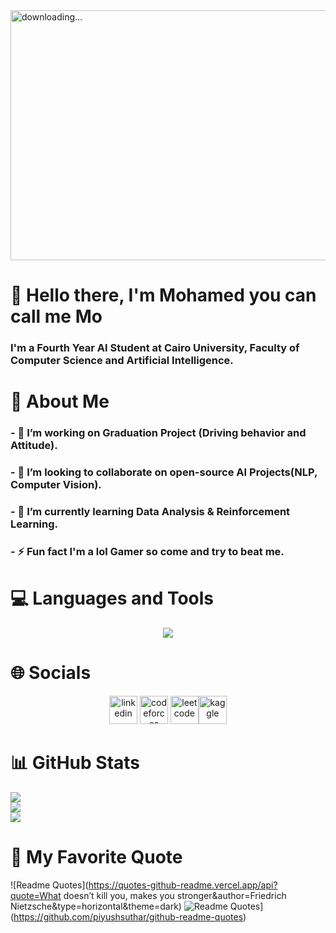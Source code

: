 <img align="center" alt=" downloading..." src="https://i.pinimg.com/originals/3c/84/cd/3c84cdb1e180a46031edaed16e042beb.gif" width="1000" height="400" />

# 👋 Hello there, I'm Mohamed you can call me Mo
### I'm a Fourth Year AI Student at Cairo University, Faculty of Computer Science and Artificial Intelligence.

# 💫 About Me
### - 🔭 I’m working on Graduation Project (Driving behavior and Attitude).
### - 👯 I’m looking to collaborate on open-source AI Projects(NLP, Computer Vision).
### - 🌱 I’m currently learning Data Analysis & Reinforcement Learning.
### - ⚡ Fun fact I'm a lol Gamer so come and try to beat me.

# 💻 Languages and Tools
<p align="center">
    <img src="https://skillicons.dev/icons?i=py,tensorflow,pytorch,matlab,mysql,php,laravel,cpp,java,git&perline=5" />
</p>

# 🌐 Socials
<p align="center">
  <a href="https://www.linkedin.com/in/mo-sam-mo/"><img src="https://cdn.jsdelivr.net/gh/devicons/devicon/icons/linkedin/linkedin-original.svg" alt="linkedin" width="45" height="45"/></a> <a href="https://codeforces.com/profile/Xx_MOHAMED_xX"><img src="https://art.npanuhin.me/SVG/Codeforces/Codeforces.colored.svg" alt="codeforces" width="45" height="45" padding="" /></a> <a href="https://leetcode.com/Xx_Mohamed_xX/"><img src="https://cdn.iconscout.com/icon/free/png-512/leetcode-3521542-2944960.png?f=avif&w=256" alt="leetcode" width="45" height="45"/></a><a href="https://www.kaggle.com/mohamedsammer"><img src="https://www.vectorlogo.zone/logos/kaggle/kaggle-icon.svg" alt="kaggle" width="45" height="45"/></a> 
</p>

# 📊 GitHub Stats
![](https://github-readme-stats.vercel.app/api?username=mo-sam-mo&theme=dark&hide_border=false&include_all_commits=false&count_private=false)<br/>
![](https://github-readme-streak-stats.herokuapp.com/?user=mo-sam-mo&theme=dark&hide_border=false)<br/>
![](https://github-readme-stats.vercel.app/api/top-langs/?username=mo-sam-mo&theme=dark&hide_border=false&include_all_commits=false&count_private=false&layout=compact)

# 💬 My Favorite Quote
![Readme Quotes](https://quotes-github-readme.vercel.app/api?quote=What doesn’t kill you, makes you stronger&author=Friedrich Nietzsche&type=horizontal&theme=dark)
![Readme Quotes](https://quotes-github-readme.vercel.app/api?type=horizontal&theme=dracula)](https://github.com/piyushsuthar/github-readme-quotes)
